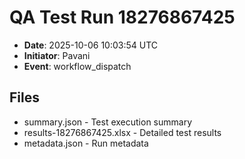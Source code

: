 # QA Test Run 18276867425

- **Date**: 2025-10-06 10:03:54 UTC
- **Initiator**: Pavani
- **Event**: workflow_dispatch

## Files
- summary.json - Test execution summary
- results-18276867425.xlsx - Detailed test results
- metadata.json - Run metadata
